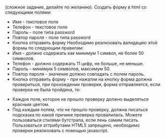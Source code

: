 (сложное задание, делайте по желанию). Создать форму в html со следующими полями:
* Имя - текстовое поле
* Телефон - текстовое поле
* Пароль - поле типа password
* Повтор пароля - поле типа password
* Кнопка отправить форму
Необходимо реализовать валидацию этой формы по следующим правилам:
* Имя - должно содержать как минимум 1 символ, не более 50 символов.
* Телефон - должно содержать 11 цифр, не больше, не меньше.
* Пароль - минимум 5 символов, максимум 50.
* Повтор пароля - значение должно совпадать с полем пароль.
* Кнопка отправить форму - при нажатии на кнопку форма должна провериться, при прохождении проверки, форма
отправляется, если проверка не была пройдена, то:
- Каждое поле, которое не прошло проверку должно выделяться красным цветом.
- Под каждым полем, что не прошло проверку, должна писаться подсказка по какой причине проверка
провалилась.
Можете пользоваться стилями бутстрапа, если лень самим писать.
Пользоваться аттрибутами HTML5 запрещено, необходимо проверки реализовать с помощью javascript.